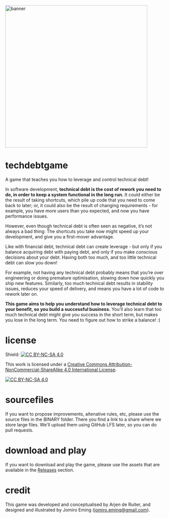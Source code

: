 <img src="https://user-images.githubusercontent.com/5676977/127207822-48d7d4a5-24d6-48fb-93db-3d8ca7048a0d.jpg" alt="banner" width="450"/>

# techdebtgame
A game that teaches you how to leverage and control technical debt!

In software development, **technical debt is the cost of rework you need to do, in order to keep a system functional in the long run.**
It could either be the result of taking shortcuts, which pile up code that you need to come back to later; 
or, it could also be the result of changing requirements - for example, you have more users than you expected, and now you have performance issues.

However, even though technical debt is often seen as negative, it’s not always a bad thing: The shortcuts you take now might speed up your development, and give you a first-mover advantage.

Like with financial debt, technical debt can create leverage - but only if you balance acquiring debt with paying debt, and only if you make conscious decisions about your debt. Having both too much, and too little technical debt can slow you down!

For example, not having any technical debt probably means that you’re over engineering or doing premature optimisation, slowing down how quickly you ship new features.  Similarly, too much technical debt results in stability issues, reduces your speed of delivery, and means you have a lot of code to rework later on.

**This game aims to help you understand how to leverage technical debt to your benefit, so you build a successful business.** 
You’ll also learn that too much technical debt might give you success in the short term, but makes you lose in the long term. 
You need to figure out how to strike a balance! :)

# license
Shield: [![CC BY-NC-SA 4.0][cc-by-nc-sa-shield]][cc-by-nc-sa]

This work is licensed under a
[Creative Commons Attribution-NonCommercial-ShareAlike 4.0 International License][cc-by-nc-sa].

[![CC BY-NC-SA 4.0][cc-by-nc-sa-image]][cc-by-nc-sa]

[cc-by-nc-sa]: http://creativecommons.org/licenses/by-nc-sa/4.0/
[cc-by-nc-sa-image]: https://licensebuttons.net/l/by-nc-sa/4.0/88x31.png
[cc-by-nc-sa-shield]: https://img.shields.io/badge/License-CC%20BY--NC--SA%204.0-lightgrey.svg

# sourcefiles
If you want to propose improvements, altenative rules, etc, please use the source files in the BINARY folder.
There you find a link to a share where we store large files.
We'll upload them using GitHub LFS later, so you can do pull requests.

# download and play
If you want to download and play the game, please use the assets that are available in the [Releases](https://github.com/arjenderuiter/techdebtgame/releases) section.

# credit
This game was developed and conceptualised by Arjen de Ruiter, and designed and illustrated by Jomiro Eming (jomiro.eming@gmail.com).
